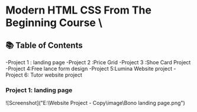# Modern HTML CSS From The Beginning Course \
## 📚 Table of Contents
-Project 1 : landing page 
-Project 2 :Price Grid
-Project 3 :Shoe Card Project
-Project 4:Free lance form design
-Project 5:Lumina Website project
-Project 6: Tutor website project

### Project 1:  landing page
![Screenshot]("E:\Website Project - Copy\image\Bono landing page.png")

